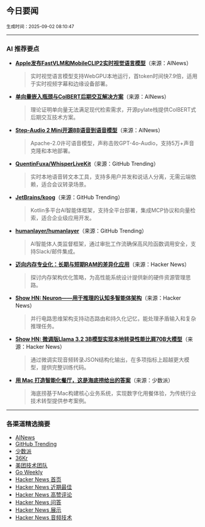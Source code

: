 ## 今日要闻

<sub> 生成时间：2025-09-02 08:10:47</sub>


---

### AI 推荐要点

- **[Apple发布FastVLM和MobileCLIP2实时视觉语言模型](https://twitter.com/reach_vb/status/1961471154197053769)**（来源：AINews）  
  > 实时视觉语言模型支持WebGPU本地运行，首token时间快7.9倍，适用于实时视频字幕和边缘设备部署。

- **[单向量嵌入瓶颈与ColBERT后期交互解决方案](https://twitter.com/orionweller/status/1961436569409331579)**（来源：AINews）  
  > 理论证明单向量无法满足现代检索需求，开源pylate栈提供ColBERT式后期交互技术方案。

- **[Step-Audio 2 Mini开源8B语音到语音模型](https://twitter.com/reach_vb/status/1961414067668558319)**（来源：AINews）  
  > Apache-2.0许可语音模型，声称击败GPT-4o-Audio，支持5万+声音克隆和本地部署。

- **[QuentinFuxa/WhisperLiveKit](https://github.com/QuentinFuxa/WhisperLiveKit)**（来源：GitHub Trending）  
  > 实时本地语音转文本工具，支持多用户并发和说话人分离，无需云端依赖，适合会议转录场景。

- **[JetBrains/koog](https://github.com/JetBrains/koog)**（来源：GitHub Trending）  
  > Kotlin多平台AI智能体框架，支持全平台部署，集成MCP协议和向量检索，适合企业级应用开发。

- **[humanlayer/humanlayer](https://github.com/humanlayer/humanlayer)**（来源：GitHub Trending）  
  > AI智能体人类监督框架，通过审批工作流确保高风险函数调用安全，支持Slack/邮件集成。

- **[迈向内存专业化：长期与短期RAM的差异化应用](https://news.ycombinator.com/item?id=45096140)**（来源：Hacker News）  
  > 探讨内存架构优化策略，为高性能系统设计提供新的硬件资源管理思路。

- **[Show HN: Neuron——用于推理的认知多智能体架构](https://news.ycombinator.com/item?id=45095422)**（来源：Hacker News）  
  > 并行电路思维架构支持动态路由和持久化记忆，能处理矛盾输入和复杂推理任务。

- **[Show HN: 微调版Llama 3.2 3B模型实现本地转录性能比肩70B大模型](https://news.ycombinator.com/item?id=45095353)**（来源：Hacker News）  
  > 通过微调实现音频转录JSON结构化输出，在多项指标上超越更大模型，提供完整训练代码。

- **[用 Mac 打造智能化餐厅，这是海底捞给出的答案](https://sspai.com/post/102160)**（来源：少数派）  
  > 海底捞基于Mac构建核心业务系统，实现数字化用餐体验，为传统行业技术转型提供参考案例。

---

### 各渠道精选摘要
- [AINews](./ai_news_summary_2025-09-02.md)
- [GitHub Trending](./github_trending_2025-09-02.md)
- [少数派](./shaoshupai_2025-09-02.md)
- [36Kr](./36kr_summary_2025-09-02.md)
- [美团技术团队](./meituan_2025-09-02.md)
- [Go Weekly](./go_weekly_2025-09-02.md)
- [Hacker News 首页](./hacker_news_frontpage_2025-09-02.md)
- [Hacker News 近期最佳](./hacker_news_best_2025-09-02.md)
- [Hacker News 高赞评论](./hacker_news_top_comments_2025-09-02.md)
- [Hacker News 问答](./hacker_news_ask_2025-09-02.md)
- [Hacker News 展示](./hacker_news_show_2025-09-02.md)
- [Hacker News 音频技术](./hacker_news_audio_tech_2025-09-02.md)